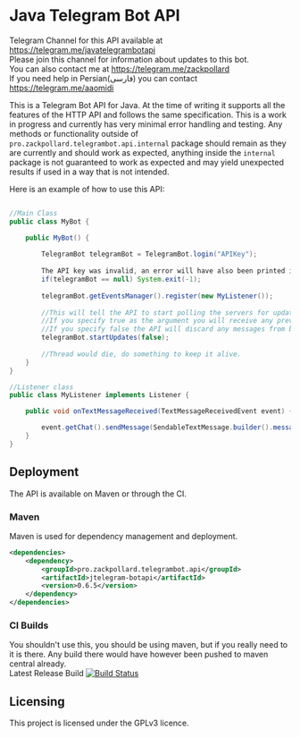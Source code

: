 # Java Telegram Bot API

Telegram Channel for this API available at https://telegram.me/javatelegrambotapi   
Please join this channel for information about updates to this bot.   
You can also contact me at https://telegram.me/zackpollard   
If you need help in Persian(فارسی) you can contact https://telegram.me/aaomidi

This is a Telegram Bot API for Java. At the time of writing it supports all the features of the HTTP API and follows the same specification. This is a work in progress and currently has very minimal error handling and testing. Any methods or functionality outside of `pro.zackpollard.telegrambot.api.internal` package should remain as they are currently and should work as expected, anything inside the `internal` package is not guaranteed to work as expected and may yield unexpected results if used in a way that is not intended.

Here is an example of how to use this API:

```java

//Main Class
public class MyBot {

    public MyBot() {
    
        TelegramBot telegramBot = TelegramBot.login("APIKey");
       
        The API key was invalid, an error will have also been printed into the console.
        if(telegramBot == null) System.exit(-1);
        
        telegramBot.getEventsManager().register(new MyListener());
        
        //This will tell the API to start polling the servers for updates
        //If you specify true as the argument you will receive any previous messages before the bot started.
        //If you specify false the API will discard any messages from before the bot was started.
        telegramBot.startUpdates(false);
        
        //Thread would die, do something to keep it alive.
    }
}

//Listener class
public class MyListener implements Listener {

    public void onTextMessageReceived(TextMessageReceivedEvent event) {

        event.getChat().sendMessage(SendableTextMessage.builder().message("You sent me a text based message!").replyTo(event.getMessage()).build(), telegramBot);
    }
}
```
## Deployment

The API is available on Maven or through the CI.
### Maven
Maven is used for dependency management and deployment.
```xml
<dependencies>
    <dependency>
        <groupId>pro.zackpollard.telegrambot.api</groupId>
        <artifactId>jtelegram-botapi</artifactId>
        <version>0.6.5</version>
    </dependency>
</dependencies>
```
### CI Builds
You shouldn't use this, you should be using maven, but if you really need to it is there. Any build there would have however been pushed to maven central already.   
Latest Release Build [![Build Status](http://ci.zackpollard.pro/job/JavaTelegramBot-API/badge/icon)](http://ci.zackpollard.pro/job/JavaTelegramBot-API/)

## Licensing

This project is licensed under the GPLv3 licence.
